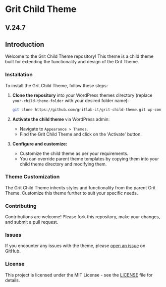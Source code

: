 # Grit Child Theme

## V.24.7

## Introduction

Welcome to the Grit Child Theme repository! This theme is a child theme built for extending the functionality and design of the Grit Theme.

### Installation

To install the Grit Child Theme, follow these steps:

1. **Clone the repository** into your WordPress themes directory (replace `your-child-theme-folder` with your desired folder name):

   ```bash
   git clone https://github.com/gritlab-it/grit-child-theme.git wp-content/themes/your-child-theme-folder
   ```

2. **Activate the child theme** via WordPress admin:
   - Navigate to `Appearance > Themes`.
   - Find the Grit Child Theme and click on the 'Activate' button.

3. **Configure and customize:**
   - Customize the child theme as per your requirements.
   - You can override parent theme templates by copying them into your child theme directory and modifying them.

### Theme Customization

The Grit Child Theme inherits styles and functionality from the parent Grit Theme. Customize this theme further to suit your specific needs.

### Contributing

Contributions are welcome! Please fork this repository, make your changes, and submit a pull request.

### Issues

If you encounter any issues with the theme, please [open an issue](https://github.com/gritlab-it/grit-child-theme/issues) on GitHub.

### License

This project is licensed under the MIT License - see the [LICENSE](LICENSE) file for details.
